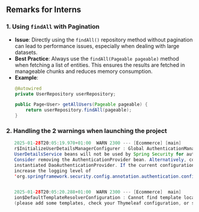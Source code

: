 ## Remarks for Interns

### 1. Using `findAll` with Pagination
- **Issue**: Directly using the `findAll()` repository method without pagination can lead to performance issues, especially when dealing with large datasets.
- **Best Practice**: Always use the `findAll(Pageable pageable)` method when fetching a list of entities. This ensures the results are fetched in manageable chunks and reduces memory consumption.
- **Example**:
   ```java
   @Autowired
   private UserRepository userRepository;

   public Page<User> getAllUsers(Pageable pageable) {
       return userRepository.findAll(pageable);
   }

### 2. Handling the 2 warnings when launching the project
```java
   2025-01-28T20:05:19.970+01:00  WARN 2300 --- [Ecommerce] [main]
   r$InitializeUserDetailsManagerConfigurer : Global AuthenticationManager configured with an AuthenticationProvider bean.
   UserDetailsService beans will not be used by Spring Security for automatically configuring username/password login.
   Consider removing the AuthenticationProvider bean. Alternatively, consider using the UserDetailsService in a manually
   instantiated DaoAuthenticationProvider. If the current configuration is intentional, to turn off this warning,
   increase the logging level of
   'org.springframework.security.config.annotation.authentication.configuration.InitializeUserDetailsBeanManagerConfigurer' to ERROR.


   2025-01-28T20:05:20.288+01:00  WARN 2300 --- [Ecommerce]  main]
   ion$DefaultTemplateResolverConfiguration : Cannot find template location: classpath:/templates/ 
   (please add some templates, check your Thymeleaf configuration, or set spring.thymeleaf.check-template-location=false)
